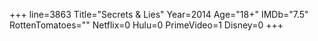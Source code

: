 +++
line=3863
Title="Secrets & Lies"
Year=2014
Age="18+"
IMDb="7.5"
RottenTomatoes=""
Netflix=0
Hulu=0
PrimeVideo=1
Disney=0
+++

